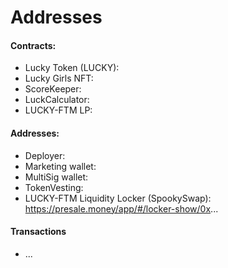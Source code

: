 # Addresses

#### Contracts:

* Lucky Token (LUCKY):
* Lucky Girls NFT:
* ScoreKeeper:
* LuckCalculator:
* LUCKY-FTM LP:

#### Addresses:

* Deployer:
* Marketing wallet:
* MultiSig wallet:
* TokenVesting:
* LUCKY-FTM Liquidity Locker (SpookySwap): https://presale.money/app/#/locker-show/0x...

#### Transactions

* ...
